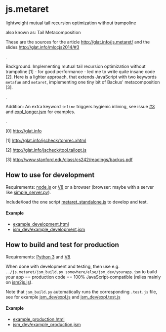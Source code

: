 js.metaret
==========

lightweight mutual tail recursion optimization without trampoline

also known as: Tail Metacomposition

These are the sources for the article http://glat.info/js.metaret/
and the slides http://glat.info/mlocjs2014/#3

.

Background: Implementing mutual tail recursion optimization without trampoline [1] - for good performance - led me to write quite insane code [2]. Here is a lighter approach, that extends JavaScript with two keywords `metafun` and `metaret`, implementing one tiny bit of Backus' metacomposition [3].

.

Addition: An extra keyword `inline` triggers hygienic inlining, see issue [#3](https://github.com/glathoud/js.metaret/issues/3) and [expl_longer.jsm](jsm_dev/expl_longer.jsm) for examples.

.

[0] http://glat.info

[1] http://glat.info/jscheck/tomrec.xhtml

[2] http://glat.info/jscheck/tool.tailopt.js

[3] http://www.stanford.edu/class/cs242/readings/backus.pdf

## How to use for development

Requirements: [node.js](http://nodejs.org) or [V8](https://code.google.com/p/v8/) or a browser (browser: maybe with a server like [simple_server.py](simple_server.py)).

Include/load the one script [metaret_standalone.js](metaret_standalone.js) to develop and test.

#### Example

 * [example_development.html](example_development.html)
 * [jsm_dev/example_development.jsm](jsm_dev/example_development.jsm)


## How to build and test for production

Requirements: [Python 3](http://docs.python.org/3/) and [V8](https://code.google.com/p/v8/).

When done with development and testing, then use e.g. `../js.metaret/jsm_build.py
somewhere/else/jsm_dev/yourapp.jsm` to build your app == production
code == 100% JavaScript-compatible (relies mainly on [jsm2js.js](jsm2js.js)).

Note that `jsm_build.py` automatically runs the corresponding `.test.js` file,
see for example [jsm_dev/expl.js](jsm_dev/expl.js) and [jsm_dev/expl.test.js](jsm_dev/expl.test.js)

#### Example

 * [example_production.html](example_production.html)
 * [jsm_dev/example_production.jsm](jsm_dev/example_production.jsm)
